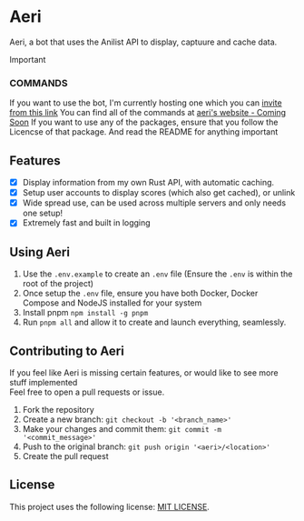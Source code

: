 # Aeri
Aeri, a bot that uses the Anilist API to display, captuure and cache data.

> [!IMPORTANT]
> ### COMMANDS
> If you want to use the bot, I'm currently hosting one which you can [invite from this link](https://discord.com/oauth2/authorize?client_id=795916241193140244)
> You can find all of the commands at [aeri's website - Coming Soon](https://devtomos.github.io)
> If you want to use any of the packages, ensure that you follow the Licencse of that package.
> And read the README for anything important

## Features
- [x] Display information from my own Rust API, with automatic caching.
- [x] Setup user accounts to display scores (which also get cached), or unlink
- [x] Wide spread use, can be used across multiple servers and only needs one setup!
- [x] Extremely fast and built in logging

## Using Aeri

1.  Use the `.env.example` to create an `.env` file (Ensure the `.env` is within the root of the project)
2.  Once setup the `.env` file, ensure you have both Docker, Docker Compose and NodeJS installed for your system
3.  Install pnpm `npm install -g pnpm`
4.  Run `pnpm all` and allow it to create and launch everything, seamlessly.

## Contributing to Aeri
If you feel like Aeri is missing certain features, or would like to see more stuff implemented<br/>
Feel free to open a pull requests or issue.

1. Fork the repository
2. Create a new branch: `git checkout -b '<branch_name>'`
3. Make your changes and commit them: `git commit -m '<commit_message>'`
4. Push to the original branch: `git push origin '<aeri>/<location>'`
5. Create the pull request

## License
This project uses the following license: [MIT LICENSE](https://github.com/devtomos/aeri/blob/main/LICENSE.md).

